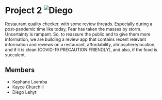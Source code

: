 # Project 2 ![Diego](https://travis-ci.com/diegolehyt/Project2.svg?branch=master)

Restaurant quality checker, with some review threads.
Especially during a post-pandemic time like today, Fear has taken the masses by storm. Uncertainty is rampant. So, to reassure the public and to give them more information, we are building a review app that contains recent relevant information and reviews on a restaurant, affordability, atmosphere/location, and if it is clean (COVID-19 PRECAUTION FRIENDLY), and also, if the food is succulent.

## Members
- Kephane Loemba
- Kayce Churchill
- Diego Lehyt